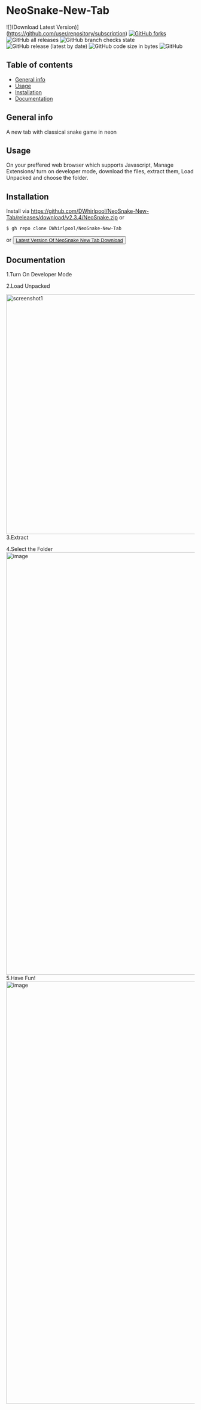 # NeoSnake-New-Tab 
![](Download Latest Version)](https://github.com/user/repository/subscription)
[![GitHub forks](https://img.shields.io/github/forks/DWhirlpool/NeoSnake-New-Tab)](https://github.com/DWhirlpool/NeoSnake-New-Tab/network) ![GitHub all releases](https://img.shields.io/github/downloads/DWhirlpool/NeoSnake-New-Tab/total) ![GitHub branch checks state](https://img.shields.io/github/checks-status/DWhirlpool/NeoSnake-New-Tab/main) ![GitHub release (latest by date)](https://img.shields.io/github/v/release/DWhirlpool/NeoSnake-New-Tab) ![GitHub code size in bytes](https://img.shields.io/github/languages/code-size/DWhirlpool/NeoSnake-New-Tab) ![GitHub](https://img.shields.io/github/license/DWhirlpool/NeoSnake-New-Tab)
## Table of contents
* [General info](#general-info)
* [Usage](#Usage)
* [Installation](#Installation)
* [Documentation](#Documentation)
## General info
A new tab with classical snake game in neon
## Usage
On your preffered web browser which supports Javascript, Manage Extensions/ turn on developer mode, download the files, extract them, Load Unpacked and choose the folder.
## Installation
Install via
https://github.com/DWhirlpool/NeoSnake-New-Tab/releases/download/v2.3.4/NeoSnake.zip
or
```
$ gh repo clone DWhirlpool/NeoSnake-New-Tab
```
or
<button><a href="/NeoSnake-v2.5.0.zip" download="NeoSnake-v2.5.0">Latest Version Of NeoSnake New Tab Download</a></button>
## Documentation
1.Turn On Developer Mode

2.Load Unpacked

<img width="640" alt="screenshot1" src="https://user-images.githubusercontent.com/95860724/158799746-949772d7-676b-4073-9abb-fc70925ea65c.png">
3.Extract

4.Select the Folder 
<img width="1128" alt="image" src="https://user-images.githubusercontent.com/95860724/158808822-be70cf33-2333-481b-b968-589490c1af74.png">
5.Have Fun! 
<img width="1128" alt="image" src="https://user-images.githubusercontent.com/95860724/158809133-a7ba9d69-a522-4ca7-9c8a-c61896845a5f.png">
